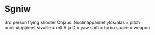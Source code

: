 # Sgniw
3rd person flying shooter
Ohjaus:
Nuolinäppäimet ylös/alas = pitch
nuolinäppäimet sivuille = roll
A ja D = yaw
shift = turbo
space = weapon
